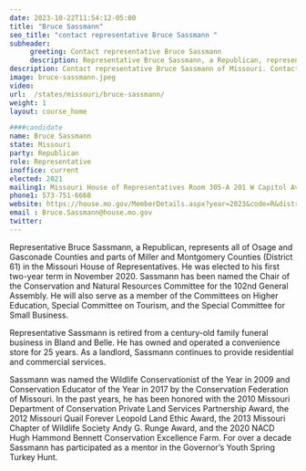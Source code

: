 ```yaml
---
date: 2023-10-22T11:54:12-05:00
title: "Bruce Sassmann"
seo_title: "contact representative Bruce Sassmann "
subheader:
     greeting: Contact representative Bruce Sassmann
     description: Representative Bruce Sassmann, a Republican, represents all of Osage and Gasconade Counties and parts of Miller and Montgomery Counties (District 61) in the Missouri House of Representatives. He was elected to his first two-year term in November 2020.
description: Contact representative Bruce Sassmann of Missouri. Contact information for Bruce Sassmann includes email address, phone number, and mailing address.
image: bruce-sassmann.jpeg
video:
url:  /states/missouri/bruce-sassmann/
weight: 1
layout: course_home

####candidate
name: Bruce Sassmann
state: Missouri
party: Republican
role: Representative
inoffice: current
elected: 2021
mailing1: Missouri House of Representatives Room 305-A 201 W Capitol Ave Jefferson City, MO 65101
phone1: 573-751-6668
website: https://house.mo.gov/MemberDetails.aspx?year=2023&code=R&district=061/
email : Bruce.Sassmann@house.mo.gov
twitter:
---
```


Representative Bruce Sassmann, a Republican, represents all of Osage and Gasconade Counties and parts of Miller and Montgomery Counties (District 61) in the Missouri House of Representatives. He was elected to his first two-year term in November 2020. Sassmann has been named the Chair of the Conservation and Natural Resources Committee for the 102nd General Assembly. He will also serve as a member of the Committees on Higher Education, Special Committee on Tourism, and the Special Committee for Small Business.

Representative Sassmann is retired from a century-old family funeral business in Bland and Belle. He has owned and operated a convenience store for 25 years. As a landlord, Sassmann continues to provide residential and commercial services.

Sassmann was named the Wildlife Conservationist of the Year in 2009 and Conservation Educator of the Year in 2017 by the Conservation Federation of Missouri. In the past years, he has been honored with the 2010 Missouri Department of Conservation Private Land Services Partnership Award, the 2012 Missouri Quail Forever Leopold Land Ethic Award, the 2013 Missouri Chapter of Wildlife Society Andy G. Runge Award, and the 2020 NACD Hugh Hammond Bennett Conservation Excellence Farm. For over a decade Sassmann has participated as a mentor in the Governor’s Youth Spring Turkey Hunt.
